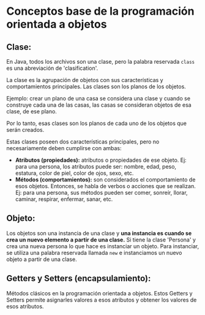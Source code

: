 # Conceptos base de la programación orientada a objetos
## Clase:
En Java, todos los archivos son una clase, pero la palabra reservada ``` class ``` es una abreviación de 'clasification'.

La clase es la agrupación de objetos con sus características y comportamientos principales. Las clases son los planos de los objetos.

Ejemplo: crear un plano de una casa se considera una clase y cuando se construye cada una de las casas, las casas se consideran objetos de esa clase, de ese plano.

Por lo tanto, esas clases son los planos de cada uno de los objetos que serán creados.

Estas clases poseen dos características principales, pero no necesariamente deben cumplirse con ambas:

* **Atributos (propiedades):** atributos o propiedades de ese objeto. Ej: para una persona, los atributos puede ser: nombre, edad, peso, estatura, color de piel, color de ojos, sexo, etc.
* **Métodos (comportamientos):** son considerados el comportamiento de esos objetos. Entonces, se habla de verbos o acciones que se realizan. Ej: para una persona, sus métodos pueden ser comer, sonreír, llorar, caminar, respirar, enfermar, sanar, etc.

## Objeto:
Los objetos son una instancia de una clase y **una instancia es cuando se crea un nuevo elemento a partir de una clase.** Si tiene la clase 'Persona' y crea una nueva persona lo que hace es instanciar un objeto. Para instanciar, se utiliza una palabra reservada llamada ``` new ``` e instanciamos un nuevo objeto a partir de una clase.

## Getters y Setters (encapsulamiento):
Métodos clásicos en la programación orientada a objetos. Estos Getters y Setters permite asignarles valores a esos atributos y obtener los valores de esos atributos.
